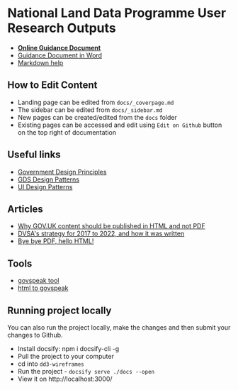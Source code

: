 # National Land Data Programme User Research Outputs

* **[Online Guidance Document](https://pautva.github.io/dd3-wireframes/#/)**
* [Guidance Document in Word](https://teams.microsoft.com/l/file/61E8D477-6C10-4C47-A4A8-C89405E5BA4B?tenantId=7988742d-c543-4b9a-87a9-10a7b354d289&fileType=docx&objectUrl=https%3A%2F%2Fordnancesurvey.sharepoint.com%2Fteams%2FDataDiscoverability3Project%2FShared%20Documents%2FDD3-7%20Wireframes%20and%20Design%20Guides%2FDD3-7%20Wireframes%20and%20design%20guides%20Draft%20v0.1.docx&baseUrl=https%3A%2F%2Fordnancesurvey.sharepoint.com%2Fteams%2FDataDiscoverability3Project&serviceName=teams&threadId=19:3a39bdbd3a3e412ea5f922f174e0d943@thread.tacv2&groupId=40f7dcf5-0b92-49fc-8a3b-b7a65c23ce05)
* [Markdown help](https://jhildenbiddle.github.io/docsify-themeable/#/markdown)


## How to Edit Content

* Landing page can be edited from `docs/_coverpage.md`
* The sidebar can be edited from `docs/_sidebar.md`
* New pages can be created/edited from the `docs` folder
* Existing pages can be accessed and edit using `Edit on Github` button on the top right of documentation


## Useful links

* [Government Design Principles](https://www.gov.uk/guidance/government-design-principles)
* [GDS Design Patterns](https://design-system.service.gov.uk/patterns/)
* [UI Design Patterns](http://ui-patterns.com/)

## Articles
* [Why GOV.UK content should be published in HTML and not PDF](https://gds.blog.gov.uk/2018/07/16/why-gov-uk-content-should-be-published-in-html-and-not-pdf/)
* [DVSA's strategy for 2017 to 2022, and how it was written](https://dvsadigital.blog.gov.uk/2017/07/20/dvsas-strategy-for-2017-to-2022-and-how-it-was-written/)
* [Bye bye PDF, hello HTML!](https://phescreening.blog.gov.uk/2016/11/18/bye-bye-pdf-hello-html/)

## Tools
* [govspeak tool](https://github.com/alphagov/govspeak)
* [html to govspeak](https://github.com/alphagov/paste-html-to-govspeak)

## Running project locally

You can also run the project locally, make the changes and then submit your changes to Github.

* Install docsify: npm i docsify-cli -g
* Pull the project to your computer
* cd into `dd3-wireframes`
* Run the project - `docsify serve ./docs --open`
* View it on http://localhost:3000/
